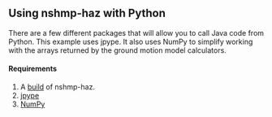 Using nshmp-haz with Python
------------------------------

There are a few different packages that will allow you to call Java code from Python.  This example uses jpype.  It also uses NumPy to simplify working with the arrays returned by the ground motion model calculators.  

#### Requirements
1. A [build](https://github.com/usgs/nshmp-haz/wiki/building-&-running) of nshmp-haz.
2. [jpype](http://jpype.readthedocs.io/en/latest/install.html)
3. [NumPy](http://www.numpy.org/) 
